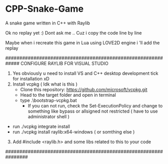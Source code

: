 # CPP-Snake-Game
A snake game written in C++ with Raylib

Ok no replay yet :)
Dont ask me .. Cuz i copy the code line by line

Maybe when i recreate this game in Lua using LOVE2D engine
i 'll add the replay

#############################################################
CONFIGURE RAYLIB FOR VISUAL STUDIO

1. Yes obviously u need to install VS and C++ desktop development tick for installation xD
2. Install vcpkg ( Idk what is this )
   - Clone this repository: https://github.com/microsoft/vcpkg.git
   - Head to the target folder and open in terminal
   - type .\bootstrap-vcpkg.bat
     + If you can not run, check the Set-ExecutionPolicy and change to something like bypass or allsigned
       not restricted ( have to use administrator shell )
  - run ./vcpkg integrate install
  - run ./vcpkg install raylib:x64-windows ( or somthing else )
3. Add #include <raylib.h> and some libs related to this to your code

################################################################
